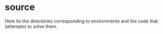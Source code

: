 # source

Here lie the directories corresponding to environments and the code that (attempts) to solve them.